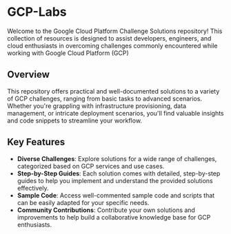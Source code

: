 # GCP-Labs

Welcome to the Google Cloud Platform Challenge Solutions repository! This collection of resources is designed to assist developers, engineers, and cloud enthusiasts in overcoming challenges commonly encountered while working with Google Cloud Platform (GCP)


## Overview
This repository offers practical and well-documented solutions to a variety of GCP challenges, ranging from basic tasks to advanced scenarios. Whether you're grappling with infrastructure provisioning, data management, or intricate deployment scenarios, you'll find valuable insights and code snippets to streamline your workflow.

## Key Features
- **Diverse Challenges**: Explore solutions for a wide range of challenges, categorized based on GCP services and use cases.
- **Step-by-Step Guides**: Each solution comes with detailed, step-by-step guides to help you implement and understand the provided solutions effectively.
- **Sample Code**: Access well-commented sample code and scripts that can be easily adapted for your specific needs.
- **Community Contributions**: Contribute your own solutions and improvements to help build a collaborative knowledge base for GCP enthusiasts.